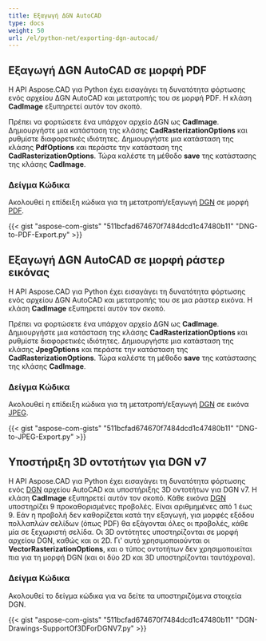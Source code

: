 ```yaml
---
title: Εξαγωγή ΔGN AutoCAD
type: docs
weight: 50
url: /el/python-net/exporting-dgn-autocad/
---
```


## **Εξαγωγή ΔGN AutoCAD σε μορφή PDF**

Η API Aspose.CAD για Python έχει εισαγάγει τη δυνατότητα φόρτωσης ενός αρχείου ΔGN AutoCAD και μετατροπής του σε μορφή PDF. Η κλάση **CadImage** εξυπηρετεί αυτόν τον σκοπό.

Πρέπει να φορτώσετε ένα υπάρχον αρχείο ΔGN ως **CadImage**. Δημιουργήστε μια κατάσταση της κλάσης **CadRasterizationOptions** και ρυθμίστε διαφορετικές ιδιότητες. Δημιουργήστε μια κατάσταση της κλάσης **PdfOptions** και περάστε την κατάσταση της **CadRasterizationOptions**. Τώρα καλέστε τη μέθοδο **save** της κατάστασης της κλάσης **CadImage**.

### Δείγμα Κώδικα

Ακολουθεί η επίδειξη κώδικα για τη μετατροπή/εξαγωγή [DGN](https://docs.fileformat.com/cad/dgn/) σε μορφή [PDF](https://docs.fileformat.com/pdf/).


{{< gist "aspose-com-gists" "511bcfad674670f7484dcd1c47480b11" "DNG-to-PDF-Export.py" >}}


## **Εξαγωγή ΔGN AutoCAD σε μορφή ράστερ εικόνας**

Η API Aspose.CAD για Python έχει εισαγάγει τη δυνατότητα φόρτωσης ενός αρχείου ΔGN AutoCAD και μετατροπής του σε μια ράστερ εικόνα. Η κλάση **CadImage** εξυπηρετεί αυτόν τον σκοπό.

Πρέπει να φορτώσετε ένα υπάρχον αρχείο ΔGN ως **CadImage**. Δημιουργήστε μια κατάσταση της κλάσης **CadRasterizationOptions** και ρυθμίστε διαφορετικές ιδιότητες. Δημιουργήστε μια κατάσταση της κλάσης **JpegOptions** και περάστε την κατάσταση της **CadRasterizationOptions**. Τώρα καλέστε τη μέθοδο **save** της κατάστασης της κλάσης **CadImage**.

### Δείγμα Κώδικα

Ακολουθεί η επίδειξη κώδικα για τη μετατροπή/εξαγωγή [DGN](https://docs.fileformat.com/cad/dgn/) σε εικόνα [JPEG](https://docs.fileformat.com/image/jpeg/).

{{< gist "aspose-com-gists" "511bcfad674670f7484dcd1c47480b11" "DNG-to-JPEG-Export.py" >}}

## **Υποστήριξη 3D οντοτήτων για DGN v7**

Η API Aspose.CAD για Python έχει εισαγάγει τη δυνατότητα φόρτωσης ενός [DGN](https://docs.fileformat.com/cad/dgn/) αρχείου AutoCAD και υποστήριξης 3D οντοτήτων για DGN v7. Η κλάση **CadImage** εξυπηρετεί αυτόν τον σκοπό. Κάθε εικόνα [DGN](https://docs.fileformat.com/cad/dgn/) υποστηρίζει 9 προκαθορισμένες προβολές. Είναι αριθμημένες από 1 έως 9. Εάν η προβολή δεν καθορίζεται κατά την εξαγωγή, για μορφές εξόδου πολλαπλών σελίδων (όπως PDF) θα εξάγονται όλες οι προβολές, κάθε μία σε ξεχωριστή σελίδα. Οι 3D οντότητες υποστηρίζονται σε μορφή αρχείου DGN, καθώς και οι 2D. Γι' αυτό χρησιμοποιούνται οι **VectorRasterizationOptions**, και ο τύπος οντοτήτων δεν χρησιμοποιείται πια για τη μορφή DGN (και οι δύο 2D και 3D υποστηρίζονται ταυτόχρονα).

### Δείγμα Κώδικα

Ακολουθεί το δείγμα κώδικα για να δείτε τα υποστηριζόμενα στοιχεία DGN.


{{< gist "aspose-com-gists" "511bcfad674670f7484dcd1c47480b11" "DGN-Drawings-SupportOf3DForDGNV7.py" >}}
